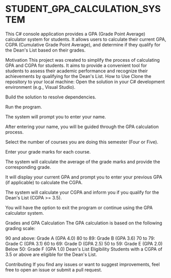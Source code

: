 # STUDENT_GPA_CALCULATION_SYSTEM
This C# console application provides a GPA (Grade Point Average) calculator system for students. It allows users to calculate their current GPA, CGPA (Cumulative Grade Point Average), and determine if they qualify for the Dean's List based on their grades.

Motivation
This project was created to simplify the process of calculating GPA and CGPA for students. It aims to provide a convenient tool for students to assess their academic performance and recognize their achievements by qualifying for the Dean's List.
How to Use
Clone the repository to your local machine:
Open the solution in your C# development environment (e.g., Visual Studio).

Build the solution to resolve dependencies.

Run the program.

The system will prompt you to enter your name.

After entering your name, you will be guided through the GPA calculation process.

Select the number of courses you are doing this semester (Four or Five).

Enter your grade marks for each course.

The system will calculate the average of the grade marks and provide the corresponding grade.

It will display your current GPA and prompt you to enter your previous GPA (if applicable) to calculate the CGPA.

The system will calculate your CGPA and inform you if you qualify for the Dean's List (CGPA >= 3.5).

You will have the option to exit the program or continue using the GPA calculator system.

Grades and GPA Calculation
The GPA calculation is based on the following grading scale:

90 and above: Grade A (GPA 4.0)
80 to 89: Grade B (GPA 3.6)
70 to 79: Grade C (GPA 3.1)
60 to 69: Grade D (GPA 2.5)
50 to 59: Grade E (GPA 2.0)
Below 50: Grade F (GPA 1.0)
Dean's List Eligibility
Students with a CGPA of 3.5 or above are eligible for the Dean's List.

Contributing
If you find any issues or want to suggest improvements, feel free to open an issue or submit a pull request.
